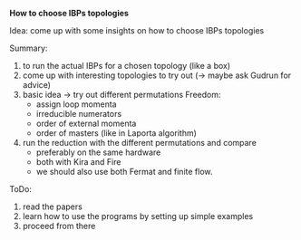 
**How to choose IBPs topologies**

Idea:
come up with some insights on how to choose IBPs topologies 

Summary:
1) to run the actual IBPs for a chosen topology (like a box)
2) come up with interesting topologies to try out (-> maybe ask Gudrun for advice)
3) basic idea -> try out different permutations 
    Freedom:
    - assign loop momenta 
    - irreducible numerators 
    - order of external momenta 
    - order of masters (like in Laporta algorithm)
4) run the reduction with the different permutations and compare 
    - preferably on the same hardware 
    - both with Kira and Fire 
    - we should also use both Fermat and finite flow.

ToDo:
1) read the papers 
2) learn how to use the programs by setting up simple examples 
3) proceed from there

